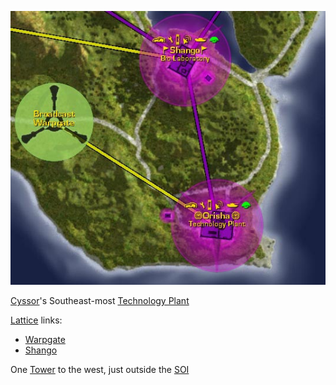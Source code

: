 ![](../images/Orisha_Map.jpg "Orisha_Map.jpg")

[Cyssor](../locations/Cyssor.md)'s Southeast-most
[Technology Plant](../locations/Technology_Plant.md)

[Lattice](../terminology/Lattice.md) links:

- [Warpgate](../locations/Warpgate.md)
- [Shango](Shango.md)

One [Tower](../locations/Towers.md) to the west, just outside the
[SOI](../locations/Sphere_of_Influence.md)
